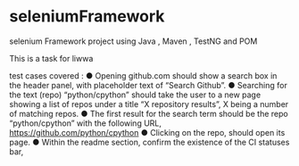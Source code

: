 # seleniumFramework
selenium Framework project using Java , Maven , TestNG and POM

This is a task for liwwa

test cases covered : 
● Opening github.com should show a search box in the header panel, with
placeholder text of “Search Github”.
● Searching for the text (repo) “python/cpython” should take the user to a new
page showing a list of repos under a title “X repository results”, X being a number
of matching repos.
● The first result for the search term should be the repo “python/cpython” with the
following URL, https://github.com/python/cpython
● Clicking on the repo, should open its page.
● Within the readme section, confirm the existence of the CI statuses bar,
